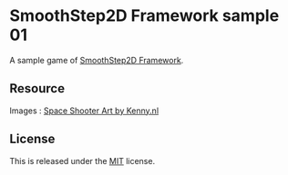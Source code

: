 # SmoothStep2D Framework sample 01

A sample game of [SmoothStep2D Framework](http://ss2d.wordpress.com).

## Resource

Images : [Space Shooter Art by Kenny.nl](http://opengameart.org/content/space-shooter-art)

## License

This is released under the [MIT](http://opensource.org/licenses/MIT) license.



